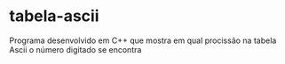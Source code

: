 # tabela-ascii
Programa desenvolvido em C++ que mostra em qual procissão na tabela Ascii o número digitado se encontra
